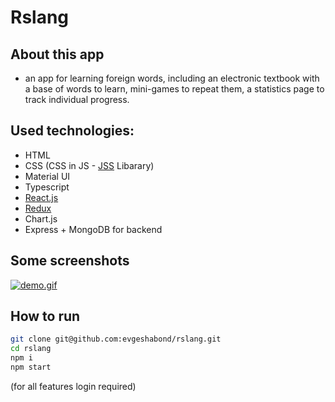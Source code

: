 # Rslang

## About this app
- an app for learning foreign words, including an electronic textbook with a base of words to learn, mini-games to repeat them, a statistics page to track individual progress.

## Used technologies:
- HTML
- CSS (CSS in JS - [JSS](https://cssinjs.org/?v=v10.6.0) Libarary)
- Material UI
- Typescript
- [React.js](https://reactjs.org/)
- [Redux](https://redux.js.org/)
- Chart.js
- Express + MongoDB for backend

## Some screenshots
[![demo.gif](https://i.postimg.cc/qRXWZv8s/demo.gif)](https://postimg.cc/jw28DK32)

## How to run
```sh
git clone git@github.com:evgeshabond/rslang.git
cd rslang
npm i
npm start
```
(for all features login required)